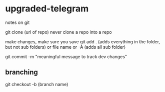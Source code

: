 # upgraded-telegram
notes on git

git clone (url of repo)
never clone a repo into a repo

make changes, make sure you save
git add . (adds everything in the folder, but not sub folders) or file name or -A (adds all sub folder)

git commit -m "meaningful message to track dev changes"

## branching

git checkout -b (branch name)
